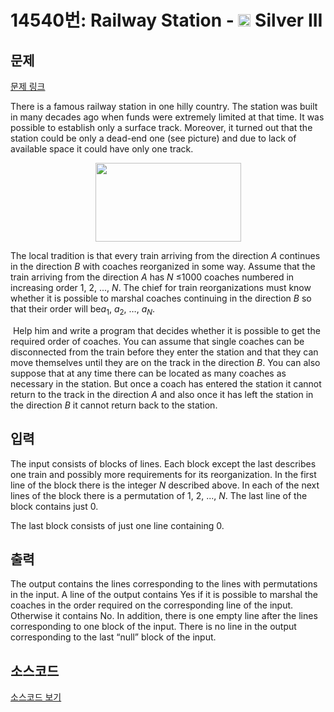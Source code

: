 # 14540번: Railway Station - <img src="https://static.solved.ac/tier_small/8.svg" style="height:20px" /> Silver III

<!-- performance -->

<!-- 문제 제출 후 깃허브에 푸시를 했을 때 제출한 코드의 성능이 입력될 공간입니다.-->

<!-- end -->

## 문제

[문제 링크](https://boj.kr/14540)


<p>There is a famous railway station in one hilly country. The station was built in many decades ago when funds were extremely limited at that time. It was possible to establish only a surface track. Moreover, it turned out that the station could be only a dead-end one (see picture) and due to lack of available space it could have only one track.</p>

<p style="text-align: center;"><img alt="" src="https://onlinejudgeimages.s3-ap-northeast-1.amazonaws.com/problem/14540/1.png" style="height:126px; width:233px"></p>

<p>The local tradition is that every train arriving from the direction <em>A</em> continues in the direction <em>B</em> with coaches reorganized in some way. Assume that the train arriving from the direction <em>A</em> has <em>N</em> ≤1000 coaches numbered in increasing order 1, 2, ..., <em>N</em>. The chief for train reorganizations must know whether it is possible to marshal coaches continuing in the direction <em>B</em> so that their order will be<em>a</em><sub>1</sub>, <em>a</em><sub>2</sub>, …, <em>a<sub>N</sub></em>.</p>

<p>&nbsp;Help him and write a program that decides whether it is possible to get the required order of coaches. You can assume that single coaches can be disconnected from the train before they enter the station and that they can move themselves until they are on the track in the direction <em>B</em>. You can also suppose that at any time there can be located as many coaches as necessary in the station. But once a coach has entered the station it cannot return to the track in the direction <em>A</em> and also once it has left the station in the direction <em>B</em> it cannot return back to the station.</p>



## 입력


<p>The input consists of blocks of lines. Each block except the last describes one train and possibly more requirements for its reorganization. In the first line of the block there is the integer <em>N</em> described above. In each of the next lines of the block there is a permutation of 1, 2, ..., <em>N</em>. The last line of the block contains just 0.</p>

<p>The last block consists of just one line containing 0.</p>



## 출력


<p>The output contains the lines corresponding to the lines with permutations in the input. A line of the output contains Yes if it is possible to marshal the coaches in the order required on the corresponding line of the input. Otherwise it contains No. In addition, there is one empty line after the lines corresponding to one block of the input. There is no line in the output corresponding to the last “null” block of the input.</p>



## 소스코드

[소스코드 보기](Main.java)